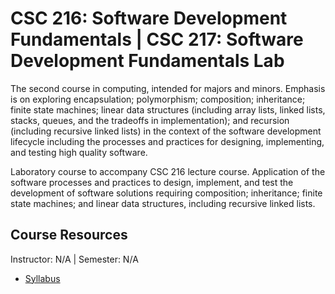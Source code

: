 # CSC 216: Software Development Fundamentals | CSC 217: Software Development Fundamentals Lab
The second course in computing, intended for majors and minors. Emphasis is on exploring encapsulation; polymorphism; composition; inheritance; finite state machines; linear data structures (including array lists, linked lists, stacks, queues, and the tradeoffs in implementation); and recursion (including recursive linked lists) in the context of the software development lifecycle including the processes and practices for designing, implementing, and testing high quality software.

Laboratory course to accompany CSC 216 lecture course. Application of the software processes and practices to design, implement, and test the development of software solutions requiring composition; inheritance; finite state machines; and linear data structures, including recursive linked lists.

## Course Resources
Instructor: N/A | Semester: N/A
* [Syllabus](https://engineeringonline.ncsu.edu/online-courses/fall-2023/csc-116-introduction-to-computing-java/)
